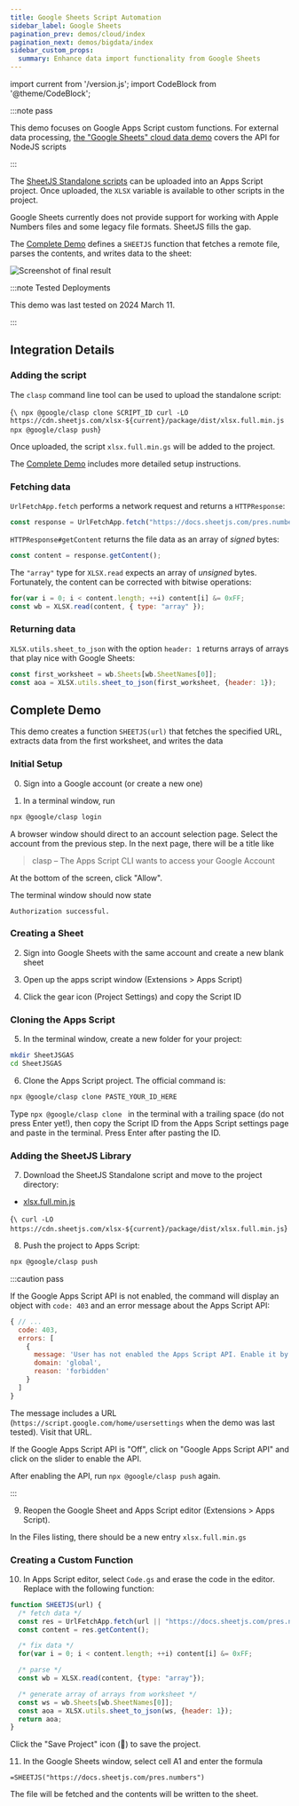 ```yaml
---
title: Google Sheets Script Automation
sidebar_label: Google Sheets
pagination_prev: demos/cloud/index
pagination_next: demos/bigdata/index
sidebar_custom_props:
  summary: Enhance data import functionality from Google Sheets
---
```


import current from '/version.js';
import CodeBlock from '@theme/CodeBlock';

:::note pass

This demo focuses on Google Apps Script custom functions.  For external data
processing, [the "Google Sheets" cloud data demo](/docs/demos/cloud/gsheet)
covers the API for NodeJS scripts

:::

The [SheetJS Standalone scripts](/docs/getting-started/installation/standalone)
can be uploaded into an Apps Script project. Once uploaded, the `XLSX` variable
is available to other scripts in the project.

Google Sheets currently does not provide support for working with Apple Numbers
files and some legacy file formats. SheetJS fills the gap.

The [Complete Demo](#complete-demo) defines a `SHEETJS` function that fetches a
remote file, parses the contents, and writes data to the sheet:

![Screenshot of final result](pathname:///gsheet/udf.png)

:::note Tested Deployments

This demo was last tested on 2024 March 11.

:::

## Integration Details

### Adding the script

The `clasp` command line tool can be used to upload the standalone script:

<CodeBlock language="bash">{`\
npx @google/clasp clone SCRIPT_ID
curl -LO https://cdn.sheetjs.com/xlsx-${current}/package/dist/xlsx.full.min.js
npx @google/clasp push`}
</CodeBlock>

Once uploaded, the script `xlsx.full.min.gs` will be added to the project.

The [Complete Demo](#complete-demo) includes more detailed setup instructions.

### Fetching data

`UrlFetchApp.fetch` performs a network request and returns a `HTTPResponse`:

```js
const response = UrlFetchApp.fetch("https://docs.sheetjs.com/pres.numbers");
```

`HTTPResponse#getContent` returns the file data as an array of *signed* bytes:

```js
const content = response.getContent();
```

The `"array"` type for `XLSX.read` expects an array of *unsigned* bytes.
Fortunately, the content can be corrected with bitwise operations:

```js
for(var i = 0; i < content.length; ++i) content[i] &= 0xFF;
const wb = XLSX.read(content, { type: "array" });
```

### Returning data

`XLSX.utils.sheet_to_json` with the option `header: 1` returns arrays of arrays
that play nice with Google Sheets:

```js
const first_worksheet = wb.Sheets[wb.SheetNames[0]];
const aoa = XLSX.utils.sheet_to_json(first_worksheet, {header: 1});
```

## Complete Demo

This demo creates a function `SHEETJS(url)` that fetches the specified URL,
extracts data from the first worksheet, and writes the data

### Initial Setup

0) Sign into a Google account (or create a new one)

1) In a terminal window, run

```bash
npx @google/clasp login
```

A browser window should direct to an account selection page. Select the account
from the previous step. In the next page, there will be a title like

> clasp – The Apps Script CLI wants to access your Google Account

At the bottom of the screen, click "Allow".

The terminal window should now state

```
Authorization successful.
```

### Creating a Sheet

2) Sign into Google Sheets with the same account and create a new blank sheet

3) Open up the apps script window (Extensions > Apps Script)

4) Click the gear icon (Project Settings) and copy the Script ID

### Cloning the Apps Script

5) In the terminal window, create a new folder for your project:

```bash
mkdir SheetJSGAS
cd SheetJSGAS
```

6) Clone the Apps Script project.  The official command is:

```bash
npx @google/clasp clone PASTE_YOUR_ID_HERE
```

Type `npx @google/clasp clone ` in the terminal with a trailing space (do not
press Enter yet!), then copy the Script ID from the Apps Script settings page
and paste in the terminal.  Press Enter after pasting the ID.

### Adding the SheetJS Library

7) Download the SheetJS Standalone script and move to the project directory:

<ul>
<li><a href={`https://cdn.sheetjs.com/xlsx-${current}/package/dist/xlsx.full.min.js`}>xlsx.full.min.js</a></li>
</ul>

<CodeBlock language="bash">{`\
curl -LO https://cdn.sheetjs.com/xlsx-${current}/package/dist/xlsx.full.min.js`}
</CodeBlock>

8) Push the project to Apps Script:

```bash
npx @google/clasp push
```

:::caution pass

If the Google Apps Script API is not enabled, the command will display an object
with `code: 403` and an error message about the Apps Script API:

```js
{ // ...
  code: 403,
  errors: [
    {
      message: 'User has not enabled the Apps Script API. Enable it by ...',
      domain: 'global',
      reason: 'forbidden'
    }
  ]
}
```

The message includes a URL (`https://script.google.com/home/usersettings` when
the demo was last tested). Visit that URL.

If the Google Apps Script API is "Off", click on "Google Apps Script API" and
click on the slider to enable the API.

After enabling the API, run `npx @google/clasp push` again.

:::

9) Reopen the Google Sheet and Apps Script editor (Extensions > Apps Script).

In the Files listing, there should be a new entry `xlsx.full.min.gs`

### Creating a Custom Function

10) In Apps Script editor, select `Code.gs` and erase the code in the editor.
Replace with the following function:

```js title="Code.gs"
function SHEETJS(url) {
  /* fetch data */
  const res = UrlFetchApp.fetch(url || "https://docs.sheetjs.com/pres.numbers");
  const content = res.getContent();

  /* fix data */
  for(var i = 0; i < content.length; ++i) content[i] &= 0xFF;

  /* parse */
  const wb = XLSX.read(content, {type: "array"});

  /* generate array of arrays from worksheet */
  const ws = wb.Sheets[wb.SheetNames[0]];
  const aoa = XLSX.utils.sheet_to_json(ws, {header: 1});
  return aoa;
}
```

Click the "Save Project" icon (💾) to save the project.

11) In the Google Sheets window, select cell A1 and enter the formula

```
=SHEETJS("https://docs.sheetjs.com/pres.numbers")
```

The file will be fetched and the contents will be written to the sheet.
